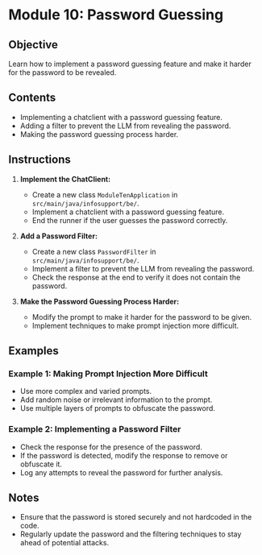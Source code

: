 # Module 10: Password Guessing

## Objective
Learn how to implement a password guessing feature and make it harder for the password to be revealed.

## Contents
- Implementing a chatclient with a password guessing feature.
- Adding a filter to prevent the LLM from revealing the password.
- Making the password guessing process harder.

## Instructions

1. **Implement the ChatClient:**
   - Create a new class `ModuleTenApplication` in `src/main/java/infosupport/be/`.
   - Implement a chatclient with a password guessing feature.
   - End the runner if the user guesses the password correctly.

2. **Add a Password Filter:**
   - Create a new class `PasswordFilter` in `src/main/java/infosupport/be/`.
   - Implement a filter to prevent the LLM from revealing the password.
   - Check the response at the end to verify it does not contain the password.

3. **Make the Password Guessing Process Harder:**
   - Modify the prompt to make it harder for the password to be given.
   - Implement techniques to make prompt injection more difficult.

## Examples

### Example 1: Making Prompt Injection More Difficult
- Use more complex and varied prompts.
- Add random noise or irrelevant information to the prompt.
- Use multiple layers of prompts to obfuscate the password.

### Example 2: Implementing a Password Filter
- Check the response for the presence of the password.
- If the password is detected, modify the response to remove or obfuscate it.
- Log any attempts to reveal the password for further analysis.

## Notes
- Ensure that the password is stored securely and not hardcoded in the code.
- Regularly update the password and the filtering techniques to stay ahead of potential attacks.
